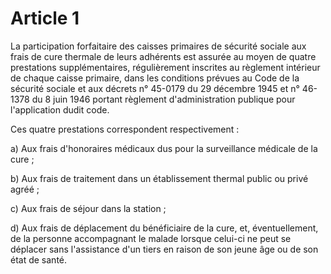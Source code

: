 # Article 1

La participation forfaitaire des caisses primaires de sécurité sociale aux frais de cure thermale de leurs adhérents est assurée au moyen de quatre prestations supplémentaires, régulièrement inscrites au règlement intérieur de chaque caisse primaire, dans les conditions prévues au Code de la sécurité sociale et aux décrets n° 45-0179 du 29 décembre 1945 et n° 46-1378 du 8 juin 1946 portant règlement d'administration publique pour l'application dudit code.

Ces quatre prestations correspondent respectivement :

a) Aux frais d'honoraires médicaux dus pour la surveillance médicale de la cure ;

b) Aux frais de traitement dans un établissement thermal public ou privé agréé ;

c) Aux frais de séjour dans la station ;

d) Aux frais de déplacement du bénéficiaire de la cure, et, éventuellement, de la personne accompagnant le malade lorsque celui-ci ne peut se déplacer sans l'assistance d'un tiers en raison de son jeune âge ou de son état de santé.
